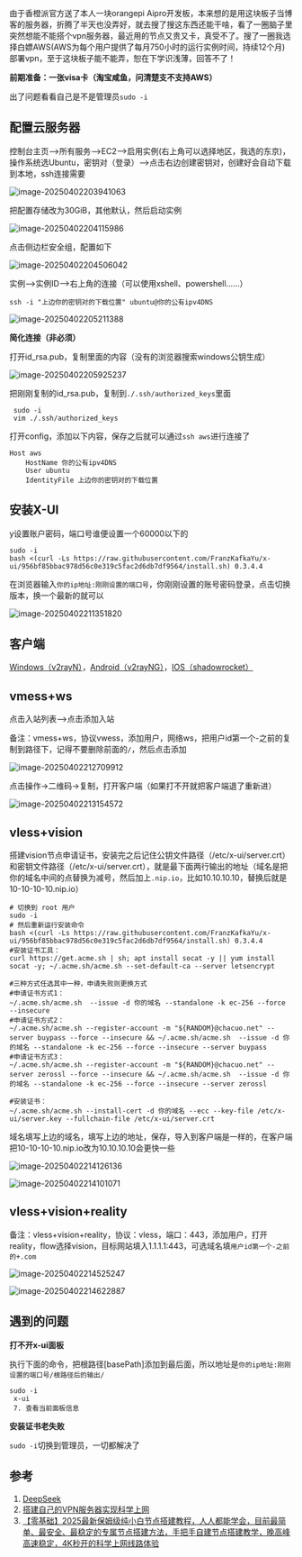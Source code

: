 由于香橙派官方送了本人一块orangepi Aipro开发板，本来想的是用这块板子当博客的服务器，折腾了半天也没弄好，就去搜了搜这东西还能干啥，看了一圈脑子里突然想能不能搭个vpn服务器，最近用的节点又贵又卡，真受不了。搜了一圈我选择白嫖AWS(AWS为每个用户提供了每月750小时的运行实例时间，持续12个月)部署vpn，至于这块板子能不能弄，恕在下学识浅薄，回答不了！

**前期准备：一张visa卡（淘宝咸鱼，问清楚支不支持AWS）**

出了问题看看自己是不是管理员`sudo -i`

## 配置云服务器

控制台主页–>所有服务–>EC2–>启用实例(右上角可以选择地区，我选的东京)，操作系统选Ubuntu，密钥对（登录）–>点击右边创建密钥对，创建好会自动下载到本地，ssh连接需要

![image-20250402203941063](https://xiaokcoding-image.oss-cn-beijing.aliyuncs.com/20250402203941141.png)

把配置存储改为30GiB，其他默认，然后启动实例

![image-20250402204115986](https://xiaokcoding-image.oss-cn-beijing.aliyuncs.com/20250402204116034.png)

点击侧边栏安全组，配置如下

![image-20250402204506042](https://xiaokcoding-image.oss-cn-beijing.aliyuncs.com/20250402204506095.png)

实例–>实例ID–>右上角的连接（可以使用xshell、powershell……）

~~~shell
ssh -i "上边你的密钥对的下载位置" ubuntu@你的公有ipv4DNS
~~~

![image-20250402205211388](https://xiaokcoding-image.oss-cn-beijing.aliyuncs.com/20250402205211452.png)

**简化连接（非必须）**

打开id_rsa.pub，复制里面的内容（没有的浏览器搜索windows公钥生成）

![image-20250402205925237](https://xiaokcoding-image.oss-cn-beijing.aliyuncs.com/20250402205925279.png)

把刚刚复制的id_rsa.pub，复制到`./.ssh/authorized_keys`里面

~~~shell
 sudo -i
 vim ./.ssh/authorized_keys 
~~~

打开config，添加以下内容，保存之后就可以通过`ssh aws`进行连接了

~~~shell
Host aws
    HostName 你的公有ipv4DNS
    User ubuntu
    IdentityFile 上边你的密钥对的下载位置
~~~

## 安装X-UI

y设置账户密码，端口号谁便设置一个60000以下的

~~~shell
sudo -i
bash <(curl -Ls https://raw.githubusercontent.com/FranzKafkaYu/x-ui/956bf85bbac978d56c0e319c5fac2d6db7df9564/install.sh) 0.3.4.4
~~~

在浏览器输入`你的ip地址:刚刚设置的端口号`，你刚刚设置的账号密码登录，点击切换版本，换一个最新的就可以

![image-20250402211351820](https://xiaokcoding-image.oss-cn-beijing.aliyuncs.com/20250402211351879.png)

## 客户端

[Windows（v2rayN）](https://github.com/2dust/v2rayN/releases/tag/7.10.5)，[Android（v2rayNG）](https://github.com/2dust/v2rayNG/releases/tag/1.9.45)，[IOS（shadowrocket）](http://apps.apple.com/us/app/shadowrocket/id932747118)

## vmess+ws

点击入站列表–>点击添加入站

备注：vmess+ws，协议vwess，添加用户，网络ws，把用户id第一个-之前的复制到路径下，记得不要删除前面的`/`，然后点击添加

![image-20250402212709912](https://xiaokcoding-image.oss-cn-beijing.aliyuncs.com/20250402212709961.png)

点击操作->二维码->复制，打开客户端（如果打不开就把客户端退了重新进）

![image-20250402213154572](https://xiaokcoding-image.oss-cn-beijing.aliyuncs.com/20250402213154627.png)

## vless+vision

搭建vision节点申请证书，安装完之后记住公钥文件路径（/etc/x-ui/server.crt）和密钥文件路径（/etc/x-ui/server.crt），就是最下面两行输出的地址（域名是把你的域名中间的点替换为减号，然后加上`.nip.io`，比如10.10.10.10，替换后就是10-10-10-10.nip.io）

~~~shell
# 切换到 root 用户
sudo -i
# 然后重新运行安装命令
bash <(curl -Ls https://raw.githubusercontent.com/FranzKafkaYu/x-ui/956bf85bbac978d56c0e319c5fac2d6db7df9564/install.sh) 0.3.4.4
#安装证书工具：
curl https://get.acme.sh | sh; apt install socat -y || yum install socat -y; ~/.acme.sh/acme.sh --set-default-ca --server letsencrypt

#三种方式任选其中一种，申请失败则更换方式
#申请证书方式1： 
~/.acme.sh/acme.sh  --issue -d 你的域名 --standalone -k ec-256 --force --insecure
#申请证书方式2： 
~/.acme.sh/acme.sh --register-account -m "${RANDOM}@chacuo.net" --server buypass --force --insecure && ~/.acme.sh/acme.sh  --issue -d 你的域名 --standalone -k ec-256 --force --insecure --server buypass
#申请证书方式3： 
~/.acme.sh/acme.sh --register-account -m "${RANDOM}@chacuo.net" --server zerossl --force --insecure && ~/.acme.sh/acme.sh  --issue -d 你的域名 --standalone -k ec-256 --force --insecure --server zerossl

#安装证书：
~/.acme.sh/acme.sh --install-cert -d 你的域名 --ecc --key-file /etc/x-ui/server.key --fullchain-file /etc/x-ui/server.crt
~~~

域名填写上边的域名，填写上边的地址，保存，导入到客户端是一样的，在客户端把10-10-10-10.nip.io改为10.10.10.10会更快一些

![image-20250402214126136](https://xiaokcoding-image.oss-cn-beijing.aliyuncs.com/20250402214126178.png)

![image-20250402214101071](https://xiaokcoding-image.oss-cn-beijing.aliyuncs.com/20250402214101120.png)

## vless+vision+reality

备注：vless+vision+reality，协议：vless，端口：443，添加用户，打开reality，flow选择vision，目标网站填入1.1.1.1:443，可选域名填`用户id第一个-之前的+.com`

![image-20250402214525247](https://xiaokcoding-image.oss-cn-beijing.aliyuncs.com/20250402214525297.png)

![image-20250402214622887](https://xiaokcoding-image.oss-cn-beijing.aliyuncs.com/20250402214622939.png)

## 遇到的问题

**打不开x-ui面板**

执行下面的命令，把根路径[basePath]添加到最后面，所以地址是`你的ip地址:刚刚设置的端口号/根路径后的输出/`

~~~shell
sudo -i
 x-ui
 7. 查看当前面板信息
~~~

**安装证书老失败**

`sudo -i`切换到管理员，一切都解决了



## 参考

1. [DeepSeek](https://chat.deepseek.com/)
2. [搭建自己的VPN服务器实现科学上网](https://sin-coder.github.io/post/skipwall/)
3. [【零基础】2025最新保姆级纯小白节点搭建教程，人人都能学会，目前最简单、最安全、最稳定的专属节点搭建方法，手把手自建节点搭建教学，晚高峰高速稳定，4K秒开的科学上网线路体验](https://youtu.be/SpxTFes1B8U)

